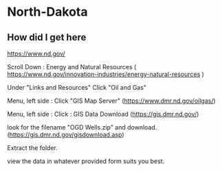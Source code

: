 # North-Dakota

## How did I get here
https://www.nd.gov/

Scroll Down : Energy and Natural Resources ( https://www.nd.gov/innovation-industries/energy-natural-resources )

Under "Links and Resources" Click "Oil and Gas" 

Menu, left side : Click "GIS Map Server" (https://www.dmr.nd.gov/oilgas/)

Menu, left side : Click : GIS Data Download (https://gis.dmr.nd.gov/)

look for the filename "OGD Wells.zip" and download. (https://gis.dmr.nd.gov/gisdownload.asp)

Extract the folder.

view the data in whatever provided form suits you best.
